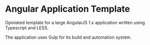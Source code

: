 Angular Application Template
============================
Opiniated template for a large AngularJS 1.x application written using Typescript and LESS.

The application uses Gulp for its build and automation system.
